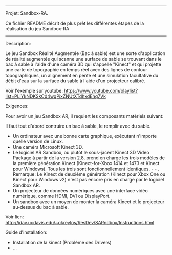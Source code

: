 
***************************************************************************************************
Projet: Sandbox-RA.

Ce fichier README  décrit de plus prêt les différentes étapes de la réalisation du jeu Sandbox-RA

***************************************************************************************************

Description:

Le jeu Sandbox Réalité Augmentée (Bac à sable) est une sorte d'application de réalité augmentée qui scanne une surface de sable se trouvant dans le bac à sable à l'aide d'une caméra 3D qui s'appelle "Kinect" et qui projette une carte de topographie en temps réel avec des lignes de contour topographiques, un alignement en pente et une simulation facultative du débit d'eau sur la surface du sable à l'aide d'un projecteur calibré. 

Voir l'exemple sur youtube: https://www.youtube.com/playlist?list=PLiYkNDKSkCd4wgPixZNUtXTdhxdEhq7Vk

Exigences:

Pour avoir un jeu Sandbox AR, il requiert les composants matériels suivant:

Il faut tout d'abord contruire un bac à sable, le remplir avec du sable.
- Un ordinateur avec une bonne carte graphique, exécutant n'importe quelle version de Linux.
- Une caméra Microsoft Kinect 3D.
- Le logiciel AR Sandbox, ou plutôt le sous-jacent Kinect 3D Video Package à partir de la version 2.8, prend en charge les trois modèles de la première génération Kinect (Kinect-for-Xbox 1414 et 1473 et Kinect pour Windows). Tous les trois sont fonctionnellement identiques. -  -    . Remarque: Le Kinect de deuxième génération (Kinect pour Xbox One ou Kinect pour Windows v2) n'est pas encore pris en charge par le logiciel Sandbox AR.
- Un projecteur de données numériques avec une interface vidéo numérique, comme HDMI, DVI ou DisplayPort.
- Un sandbox avec un moyen de monter la caméra Kinect et le projecteur au-dessus du bac à sable.

Voir lien: http://idav.ucdavis.edu/~okreylos/ResDev/SARndbox/Instructions.html

Guide d'installation:
- Installation de la kinect (Problème des Drivers)
- ...


